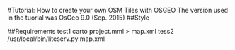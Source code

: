 #Tutorial: How to create your own OSM Tiles with OSGEO
The version used in the tuorial was OsGeo 9.0 (Sep. 2015)
##Style


##Requirements
test1
    carto project.mml > map.xml
tess2    
    /usr/local/bin/liteserv.py map.xml 
    
